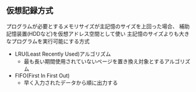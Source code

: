 ## 仮想記録方式

プログラムが必要とするメモリサイズが主記憶のサイズを上回った場合、
補助記憶装置(HDDなど)を仮想アドレス空間として使い
主記憶のサイズよりも大きなプログラムを実行可能にする方式

- LRU(Least Recently Used)アルゴリズム
    - 最も長い期間使用されていないページを置き換え対象とするアルゴリズム
- FIFO(First In First Out)
    - 早く入力されたデータから順に出力する